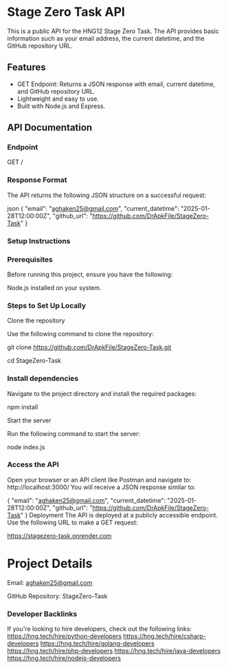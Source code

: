 # Stage Zero Task API

This is a public API for the HNG12 Stage Zero Task. The API provides basic information such as your email address, the current datetime, and the GitHub repository URL.

## Features
- GET Endpoint: Returns a JSON response with email, current datetime, and GitHub repository URL.
- Lightweight and easy to use.
- Built with Node.js and Express.

## API Documentation

### Endpoint
GET /

### Response Format
The API returns the following JSON structure on a successful request:

json
{
  "email": "aghaken25@gmail.com",
  "current_datetime": "2025-01-28T12:00:00Z",
  "github_url": "https://github.com/DrApkFile/StageZero-Task"
}



### Setup Instructions
### Prerequisites
Before running this project, ensure you have the following:

Node.js installed on your system.

### Steps to Set Up Locally

Clone the repository

Use the following command to clone the repository:

git clone https://github.com/DrApkFile/StageZero-Task.git

cd StageZero-Task

### Install dependencies
Navigate to the project directory and install the required packages:

npm install

Start the server

Run the following command to start the server:

node index.js

### Access the API
Open your browser or an API client like Postman and navigate to:
http://localhost:3000/
You will receive a JSON response similar to:


{
  "email": "aghaken25@gmail.com",
  "current_datetime": "2025-01-28T12:00:00Z",
  "github_url": "https://github.com/DrApkFile/StageZero-Task"
}
Deployment
The API is deployed at a publicly accessible endpoint. Use the following URL to make a GET request:

https://stagezero-task.onrender.com
# Project Details
Email: aghaken25@gmail.com

GitHub Repository: StageZero-Task

### Developer Backlinks
If you're looking to hire developers, check out the following links:
https://hng.tech/hire/python-developers
https://hng.tech/hire/csharp-developers
https://hng.tech/hire/golang-developers
https://hng.tech/hire/php-developers
https://hng.tech/hire/java-developers
https://hng.tech/hire/nodejs-developers
